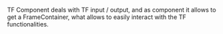 TF Component deals with TF input / output, and as component it allows to get a FrameContainer, what allows to easily interact with the TF functionalities.